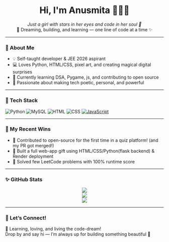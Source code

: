 <h1 align="center">Hi, I'm Anusmita 👩‍💻✨</h1>
<p align="center">
  <em>Just a girl with stars in her eyes and code in her soul 💫</em><br>
  🌸 Dreaming, building, and learning — one line of code at a time ✨<br>
</p>

---

### 🌻 About Me
- 💡 Self-taught developer & JEE 2026 aspirant  
- 💻 Loves Python, HTML/CSS, pixel art, and creating magical digital surprises  
- 🌱 Currently learning DSA, Pygame, js, and contributing to open source  
- 💖 Passionate about making tech poetic, personal, and powerful

---

### 🔧 Tech Stack
![Python](https://img.shields.io/badge/-Python-3776AB?style=flat&logo=python&logoColor=white)
![MySQL](https://img.shields.io/badge/-MySQL-005C84?style=flat&logo=mysql&logoColor=white)
![HTML](https://img.shields.io/badge/-HTML5-E34F26?style=flat&logo=html5&logoColor=white)
![CSS](https://img.shields.io/badge/-CSS3-1572B6?style=flat&logo=css3)
[![JavaScript](https://img.shields.io/badge/-JavaScript-F7DF1E?style=flat&logo=javascript&logoColor=black)](https://developer.mozilla.org/en-US/docs/Web/JavaScript)


---

### 🌟 My Recent Wins
- 🥹 Contributed to open-source for the first time in a quiz platform! (and my PR got merged!)
- 🌱 Built a full web-app gift using HTML/CSS/Python(flask backend) & Render deployment
- 🧠 Solved few LeetCode problems with 100% runtime score

---

### ✨ GitHub Stats
<p align="center">
  <img src="https://github-readme-stats.vercel.app/api?username=curious-anu&show_icons=true&theme=tokyonight&hide_border=true" />
  <br>
  <img src="https://streak-stats.demolab.com/?user=curious-anu&theme=tokyonight&hide_border=true" />
<br>
  <img src="https://github-readme-stats.vercel.app/api/top-langs/?username=curious-anu&layout=compact&theme=tokyonight&hide_border=true" />

</p>

---

### 🌈 Let’s Connect!
🌱 Learning, loving, and living the code-dream!  
Drop by and say hi — I’m always up for building something beautiful 🌸  


<!--
**curious-anu/curious-anu** is a ✨ _special_ ✨ repository because its `README.md` (this file) appears on your GitHub profile.

Here are some ideas to get you started:

- 🔭 I’m currently working on ...
- 🌱 I’m currently learning ...
- 👯 I’m looking to collaborate on ...
- 🤔 I’m looking for help with ...
- 💬 Ask me about ...
- 📫 How to reach me: ...
- 😄 Pronouns: ...
- ⚡ Fun fact: ...
-->
